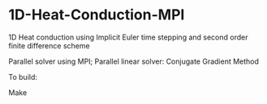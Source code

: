 # 1D-Heat-Conduction-MPI
1D Heat conduction using Implicit Euler time stepping and second order finite difference scheme

Parallel solver using MPI; 
Parallel linear solver: Conjugate Gradient Method

To build:

Make
